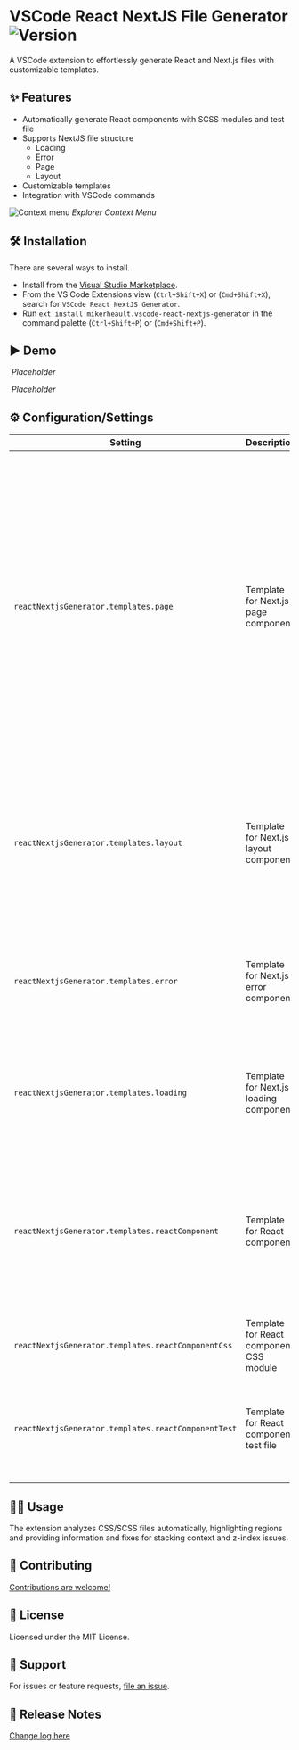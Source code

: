 # VSCode React NextJS File Generator ![Version](https://img.shields.io/visual-studio-marketplace/v/mikerheault.vscode-react-nextjs-generator)

A VSCode extension to effortlessly generate React and Next.js files with customizable templates.

## ✨ Features

- Automatically generate React components with SCSS modules and test file
- Supports NextJS file structure
  - Loading
  - Error
  - Page
  - Layout
- Customizable templates
- Integration with VSCode commands

![Context menu](https://github.com/mrheault/vscode-react-nextjs-generator/main/images/explorer-context-menu.jpg)
_Explorer Context Menu_

## 🛠️ Installation

There are several ways to install.

- Install from the [Visual Studio Marketplace](https://marketplace.visualstudio.com/items?itemName=mikerheault.vscode-react-nextjs-generator).
- From the VS Code Extensions view (`Ctrl+Shift+X`) or (`Cmd+Shift+X`), search for `VSCode React NextJS Generator`.
- Run `ext install mikerheault.vscode-react-nextjs-generator` in the command palette (`Ctrl+Shift+P`) or (`Cmd+Shift+P`).

## ▶️ Demo

![]()
_Placeholder_

![]()
_Placeholder_

## ⚙️ Configuration/Settings

<table>
  <thead>
    <tr>
      <th>Setting</th>
      <th>Description</th>
      <th>Type</th>
      <th>Default Value</th>
    </tr>
  </thead>
  <tbody>
    <tr>
      <td><code>reactNextjsGenerator.templates.page</code></td>
      <td>Template for Next.js page component</td>
      <td>string</td>
      <td>

```
import React from 'react';

export default async function Page({params,searchParams,}: {
params: { slug: string | string[] };
searchParams: { [key: string]: string | string[] | undefined };
}) {
  return (
    <div>
    <h1>Page</h1>
    </div>
  );
};

export async function generateMetadata({
params,
searchParams,
}: {
params: { slug: string | string[] };
searchParams: { [key: string]: string | string[] | undefined };
}): Promise<Metadata | undefined> {
  return {};
}

```

</td>
</tr>
<tr>
<td><code>reactNextjsGenerator.templates.layout</code></td>
<td>Template for Next.js layout component</td>
<td>string</td>
<td>

```
import React from 'react';

export default async function RootLayout({
children,
}: {
children: React.ReactNode;
}) {
  return (
    <div>
    <header>Header</header>
    <main>{children}</main>
    <footer>Footer</footer>
    </div>
  );
};
```

</td>
</tr>
<tr>
<td><code>reactNextjsGenerator.templates.error</code></td>
<td>Template for Next.js error component</td>
<td>string</td>
<td>

```
import React from 'react';

export default function Error() {
  return (
    <div>
    <h1>Error: Something went wrong</h1>
    </div>
  );
};
```

</td>
</tr>
<tr>
<td><code>reactNextjsGenerator.templates.loading</code></td>
<td>Template for Next.js loading component</td>
<td>string</td>
<td>

```
import React from 'react';

export default function Loading() {
  return (
    <div>
    <h1>Loading...</h1>
    </div>
  );
};

```

</td>
</tr>
<tr>
<td><code>reactNextjsGenerator.templates.reactComponent</code></td>
<td>Template for React component</td>
<td>string</td>
<td>

```
import React from 'react';
import styles from './{fileName}.module.css';

export type {fileName}Props = {{}};

export const {fileName}: React.FC<{fileName}Props> = () => {{
  return (
    <div className={styles.container}>
      {fileName} Component
    </div>
  );
}};
```

</td>
</tr>
<tr>
<td><code>reactNextjsGenerator.templates.reactComponentCss</code></td>
<td>Template for React component CSS module</td>
<td>string</td>
<td>
<pre><code>.container {
/_ Add your styles here _/
}</code></pre>
</td>
</tr>
<tr>
<td><code>reactNextjsGenerator.templates.reactComponentTest</code></td>
<td>Template for React component test file</td>
<td>string</td>
<td>

```
import React from 'react';
import { render } from '@testing-library/react';
import {fileName} from '../{fileName}';

test('renders {fileName} component', () => {{
  render(<{fileName} />);
}});

```

</td>
</tr>

  </tbody>
</table>

## 👨‍💻 Usage

The extension analyzes CSS/SCSS files automatically, highlighting regions and providing information and fixes for stacking context and z-index issues.

## 🤝 Contributing

[Contributions are welcome!](https://github.com/mrheault/vscode-react-nextjs-generator/pulls)

## 📜 License

Licensed under the MIT License.

## 🚨 Support

For issues or feature requests, [file an issue](https://github.com/mrheault/vscode-react-nextjs-generator/issues).

## 📢 Release Notes

[Change log here](https://github.com/mrheault/vscode-react-nextjs-generator/blob/main/CHANGELOG.md)
